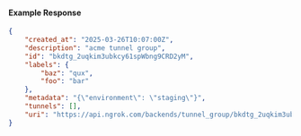 <!-- Code generated for API Clients. DO NOT EDIT. -->

#### Example Response

```json
{
	"created_at": "2025-03-26T10:07:00Z",
	"description": "acme tunnel group",
	"id": "bkdtg_2uqkim3ubkcy61spWbng9CRD2yM",
	"labels": {
		"baz": "qux",
		"foo": "bar"
	},
	"metadata": "{\"environment\": \"staging\"}",
	"tunnels": [],
	"uri": "https://api.ngrok.com/backends/tunnel_group/bkdtg_2uqkim3ubkcy61spWbng9CRD2yM"
}
```
